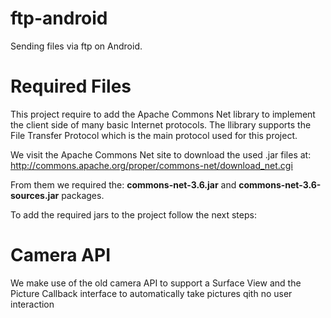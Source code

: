 # ftp-android
Sending files via ftp on Android.

# Required Files

This project require to add the Apache Commons Net library to implement the client side of many basic Internet protocols. The llibrary supports the File Transfer Protocol which is the main protocol used for this project.

We visit the Apache Commons Net site to download the used .jar files at: 
http://commons.apache.org/proper/commons-net/download_net.cgi

From them we required the: <b>commons-net-3.6.jar</b> and <b>commons-net-3.6-sources.jar</b> packages.

To add the required jars to the project follow the next steps:



# Camera API

We make use of the old camera API to support a Surface View and the Picture Callback interface to automatically take pictures qith no user interaction

